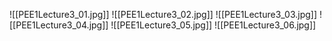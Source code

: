 ![[PEE1Lecture3_01.jpg]]
![[PEE1Lecture3_02.jpg]]
![[PEE1Lecture3_03.jpg]]
![[PEE1Lecture3_04.jpg]]
![[PEE1Lecture3_05.jpg]]
![[PEE1Lecture3_06.jpg]]